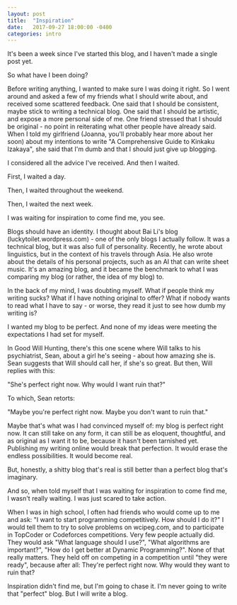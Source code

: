 ```yaml
---
layout: post
title:  "Inspiration"
date:   2017-09-27 18:00:00 -0400
categories: intro
---
```


It's been a week since I've started this blog, and I haven't made a single post yet. 

So what have I been doing?

Before writing anything, I wanted to make sure I was doing it right. So I went around and asked a few of my friends what I should write about, and received some scattered feedback. One said that I should be consistent, maybe stick to writing a technical blog. One said that I should be artistic, and expose a more personal side of me. One friend stressed that I should be original - no point in reiterating what other people have already said. When I told my girlfriend (Joanna, you'll probably hear more about her soon) about my intentions to write "A Comprehensive Guide to Kinkaku Izakaya", she said that I'm dumb and that I should just give up blogging.

I considered all the advice I've received. And then I waited.

First, I waited a day.

Then, I waited throughout the weekend. 

Then, I waited the next week.

I was waiting for inspiration to come find me, you see. 

Blogs should have an identity. I thought about Bai Li's blog (luckytoilet.wordpress.com) - one of the only blogs I actually follow. It was a technical blog, but it was also full of personality. Recently, he wrote about linguistics, but in the context of his travels through Asia. He also wrote about the details of his personal projects, such as an AI that can write sheet music. It's an amazing blog, and it became the benchmark to what I was comparing my blog (or rather, the idea of my blog) to.

In the back of my mind, I was doubting myself. What if people think my writing sucks? What if I have nothing original to offer? What if nobody wants to read what I have to say - or worse, they read it just to see how dumb my writing is?

I wanted my blog to be perfect. And none of my ideas were meeting the expectations I had set for myself.

In Good Will Hunting, there's this one scene where Will talks to his psychiatrist, Sean, about a girl he's seeing - about how amazing she is. Sean suggests that Will should call her, if she's so great. But then, Will replies with this:

"She's perfect right now. Why would I want ruin that?"

To which, Sean retorts:

"Maybe you're perfect right now. Maybe you don't want to ruin that."

Maybe that's what was I had convinced myself of: my blog is perfect right now. It can still take on any form, it can still be as eloquent, thoughtful, and as original as I want it to be, because it hasn't been tarnished yet. Publishing my writing online would break that perfection. It would erase the endless possibilities. It would become real.

But, honestly, a shitty blog that's real is still better than a perfect blog that's imaginary.

And so, when told myself that I was waiting for inspiration to come find me, I wasn't really waiting. I was just scared to take action.

When I was in high school, I often had friends who would come up to me and ask: "I want to start programming competitively. How should I do it?" I would tell them to try to solve problems on wcipeg.com, and to participate in TopCoder or Codeforces competitions. Very few people actually did. They would ask "What language should I use?", "What algorithms are important?", "How do I get better at Dynamic Programming?". None of that really matters. They held off on competing in a competition until "they were ready", because after all: They're perfect right now. Why would they want to ruin that?

Inspiration didn't find me, but I'm going to chase it. I'm never going to write that "perfect" blog. But I will write a blog.



